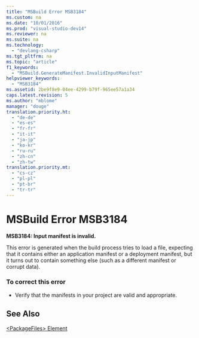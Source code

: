 ```yaml
---
title: "MSBuild Error MSB3184"
ms.custom: na
ms.date: "10/01/2016"
ms.prod: "visual-studio-dev14"
ms.reviewer: na
ms.suite: na
ms.technology: 
  - "devlang-csharp"
ms.tgt_pltfrm: na
ms.topic: "article"
f1_keywords: 
  - "MSBuild.GenerateManifest.InvalidInputManifest"
helpviewer_keywords: 
  - "MSB3184"
ms.assetid: 2be9f8e9-04ee-4299-b79f-965ee57a1a34
caps.latest.revision: 5
ms.author: "mblome"
manager: "douge"
translation.priority.ht: 
  - "de-de"
  - "es-es"
  - "fr-fr"
  - "it-it"
  - "ja-jp"
  - "ko-kr"
  - "ru-ru"
  - "zh-cn"
  - "zh-tw"
translation.priority.mt: 
  - "cs-cz"
  - "pl-pl"
  - "pt-br"
  - "tr-tr"
---
```

# MSBuild Error MSB3184
**MSB3184: Input manifest is invalid.**  
  
 This error is generated when the build process tries to load a file, expecting that it contains either an application manifest or a deployment manifest, but it turns out to contain something else (such as a different manifest or corrupt data).  
  
### To correct this error  
  
-   Verify that the manifests in your project are valid and appropriate.  
  
## See Also  
 [\<PackageFiles> Element](../deployment/-packagefiles--element--bootstrapper-.md)